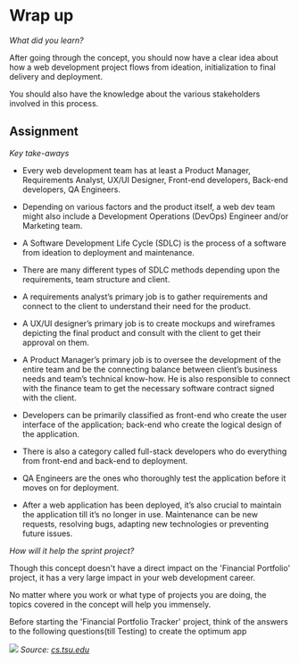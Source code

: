 # Wrap up

*What did you learn?*

After going through the concept, you should now have a clear idea about how a web development project flows from ideation, initialization to final delivery and deployment. 

You should also have the knowledge about the various stakeholders involved in this process.

## Assignment

*Key take-aways*

-	Every web development team has at least a Product Manager, Requirements Analyst, UX/UI Designer, Front-end developers, Back-end developers, QA Engineers.

-	Depending on various factors and the product itself, a web dev team might also include a Development Operations (DevOps) Engineer and/or Marketing team.

-	A Software Development Life Cycle (SDLC) is the process of a software from ideation to deployment and maintenance.

-	There are many different types of SDLC methods depending upon the requirements, team structure and client.

-	A requirements analyst’s primary job is to gather requirements and connect to the client to understand their need for the product.

-	A UX/UI designer’s primary job is to create mockups and wireframes depicting the final product and consult with the client to get their approval on them.

-	A Product Manager’s primary job is to oversee the development of the entire team and be the connecting balance between client’s business needs and team’s technical know-how. He is also responsible to connect with the finance team to get the necessary software contract signed with the client.

-	Developers can be primarily classified as front-end who create the user interface of the application; back-end who create the logical design of the application. 

-	There is also a category called full-stack developers who do everything from front-end and back-end to deployment.

-	QA Engineers are the ones who thoroughly test the application before it moves on for deployment.

-	After a web application has been deployed, it’s also crucial to maintain the application till it’s no longer in use. Maintenance can be new requests, resolving bugs, adapting new technologies or preventing future issues.


*How will it help the sprint project?*

Though this concept doesn't have a direct impact on the 'Financial Portfolio' project, it has a very large impact in your web development career.

No matter where you work or what type of projects you are doing, the topics covered in the concept will help you immensely.

Before starting the 'Financial Portfolio Tracker' project, think of the answers to the following questions(till Testing) to create the optimum app

![](https://github.com/greyatom-school/the-minerva-project/raw/master/FEWD/sprint_4/images/webdev.PNG)
*Source: [cs.tsu.edu](http://cs.tsu.edu/)*
